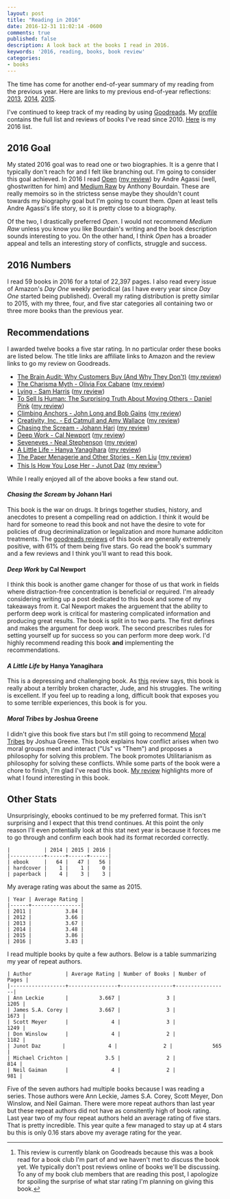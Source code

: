 ```yaml
---
layout: post
title: "Reading in 2016"
date: 2016-12-31 11:02:14 -0600
comments: true
published: false
description: A look back at the books I read in 2016.
keywords: '2016, reading, books, book review'
categories: 
- books
---
```


The time has come for another end-of-year summary of my reading from the previous year. Here are links to my previous end-of-year reflections: [2013](//jakemccrary.com/blog/2014/01/01/using-incanter-to-review-my-2013-reading/), [2014](//jakemccrary.com/blog/2015/01/08/reading-in-2014/), [2015](//jakemccrary.com/blog/2016/03/13/reading-in-2015/).

I've continued to keep track of my reading by using
[Goodreads](http://goodreads.com). My
[profile](https://www.goodreads.com/user/show/3431614-jake-mccrary)
contains the full list and reviews of books I've read
since 2010. [Here](https://www.goodreads.com/review/list/3431614-jake-mccrary?read_at=2016)
is my 2016 list.

## 2016 Goal

My stated 2016 goal was to read one or two biographies. It is a genre that I typically don't reach for and I felt like branching out. I'm going to consider this goal achieved. In 2016 I read [Open](http://amzn.to/2hIylAl) ([my review](https://www.goodreads.com/review/show/1679109928)) by Andre Agassi (well, ghostwritten for him) and [Medium Raw](http://amzn.to/2hKZjwa) by Anthony Bourdain. These are really memoirs so in the strictess sense maybe they shouldn't count towards my biography goal but I'm going to count them. *Open* at least tells Andre Agassi's life story, so it is pretty close to a biography.

Of the two, I drastically preferred *Open*. I would not recommend *Medium Raw* unless you know you like Bourdain's writing and the book description sounds interesting to you. On the other hand, I think *Open* has a broader appeal and tells an interesting story of conflicts, struggle and success.

## 2016 Numbers

I read 59 books in 2016 for a total of 22,397 pages. I also read every issue of Amazon's *Day One* weekly periodical (as I have every year since *Day One* started being published). Overall my rating distribution is pretty similar to 2015, with my three, four, and five star categories all containing two or three more books than the previous year.

## Recommendations

I awarded twelve books a five star rating. In no particular order these books are listed below. The title links are affiliate links to Amazon and the review links to go my review on Goodreads.

* [The Brain Audit: Why Customers Buy (And Why They Don't)](http://amzn.to/2iIDESr) ([my review](https://www.goodreads.com/review/show/1534752389))
* [The Charisma Myth - Olivia Fox Cabane](http://amzn.to/2hKUwLt) ([my review](https://www.goodreads.com/review/show/1047168473))
* [Lying - Sam Harris](http://amzn.to/2iXNXB2) ([my review](https://www.goodreads.com/review/show/1518371907))
* [To Sell Is Human: The Surprising Truth About Moving Others - Daniel Pink](http://amzn.to/2iXSF1L) ([my review](https://www.goodreads.com/review/show/622644583))
* [Climbing Anchors - John Long and Bob Gains](http://amzn.to/2iXUKLg) ([my review](https://www.goodreads.com/review/show/1484465759))
* [Creativity, Inc. - Ed Catmull and Amy Wallace](http://amzn.to/2iXWyE3) ([my review](https://www.goodreads.com/review/show/947747190))
* [Chasing the Scream - Johann Hari](http://amzn.to/2iINMdB) ([my review](https://www.goodreads.com/review/show/1184643637))
* [Deep Work - Cal Newport](http://amzn.to/2iIBIJh) ([my review](https://www.goodreads.com/review/show/1529172855))
* [Seveneves - Neal Stephenson](http://amzn.to/2hKJVAd) ([my review](https://www.goodreads.com/review/show/1295783533))
* [A Little Life - Hanya Yanagihara](http://amzn.to/2iIBqCq) ([my review](https://www.goodreads.com/review/show/1474596789))
* [The Paper Menagerie and Other Stories - Ken Liu](http://amzn.to/2iY2g8R) ([my review](https://www.goodreads.com/review/show/1827462108))
* [This Is How You Lose Her - Junot Daz](http://amzn.to/2iwv6hP) ([my review](https://www.goodreads.com/review/show/1600396478)[^1])

While I really enjoyed all of the above books a few stand out.

#### *Chasing the Scream* by Johann Hari

This book is the war on drugs. It brings together studies, history, and anecdotes to present a compelling read on addiction. I think it would be hard for someone to read this book and not have the desire to vote for policies of drug decriminalization or legalization and more humane addiciton treatments. The [goodreads reviews](https://www.goodreads.com/book/show/24379960-chasing-the-scream) of this book are generally extremely positive, with 61% of them being five stars. Go read the book's summary and a few reviews and I think you'll want to read this book.

#### *Deep Work* by Cal Newport

I think this book is another game changer for those of us that work in fields where distraction-free concentration is beneficial or required. I'm already considering writing up a post dedicated to this book and some of my takeaways from it. Cal Newport makes the arguement that the ability to perform deep work is critical for mastering complicated information and producing great results. The book is split in to two parts. The first defines and makes the argument for deep work. The second prescribes rules for setting yourself up for success so you can perform more deep work. I'd highly recommend reading this book **and** implementing the recommendations.

#### *A Little Life* by Hanya Yanagihara

This is a depressing and challenging book. As [this](https://www.goodreads.com/review/show/1167073305?book_show_action=true) review says, this book is really about a terribly broken character, Jude, and his struggles. The writing is excellent. If you feel up to reading a long, difficult book that exposes you to some terrible experiences, this book is for you.

#### *Moral Tribes* by Joshua Greene

I didn't give this book five stars but I'm still going to recommend [Moral Tribes](http://amzn.to/2iIzDNQ) by Joshua Greene. This book explains how conflict arises when two moral groups meet and interact ("Us" vs "Them") and proposes a philosophy for solving this problem. The book promotes Utilitarianism as philosophy for solving these conflicts. While some parts of the book were a chore to finish, I'm glad I've read this book. [My review](https://www.goodreads.com/review/show/1825978507) highlights more of what I found interesting in this book.


## Other Stats

Unsurprisingly, ebooks continued to be my preferred format. This isn't surprising and I expect that this trend continues. At this point the only reason I'll even potentially look at this stat next year is because it forces me to go through and confirm each book had its format recorded correctly.

```
|           | 2014 | 2015 | 2016 |
|-----------+------+------+------|
| ebook     |   64 |   47 |   56 |
| hardcover |    1 |    1 |    0 |
| paperback |    4 |    3 |    3 |
```

My average rating was about the same as 2015.

```
| Year | Average Rating |
|------+----------------|
| 2011 |           3.84 |
| 2012 |           3.66 |
| 2013 |           3.67 |
| 2014 |           3.48 |
| 2015 |           3.86 |
| 2016 |           3.83 |
```

I read multiple books by quite a few authors. Below is a table summarizing my year of repeat authors.

```
| Author           | Average Rating | Number of Books | Number of Pages |
|------------------+----------------+-----------------+-----------------|
| Ann Leckie       |          3.667 |               3 |            1205 |
| James S.A. Corey |          3.667 |               3 |            1673 |
| Scott Meyer      |              4 |               3 |            1249 |
| Don Winslow      |              4 |               2 |            1182 |
| Junot Daz       |              4 |               2 |             565 |
| Michael Crichton |            3.5 |               2 |             814 |
| Neil Gaiman      |              4 |               2 |             981 |
```

Five of the seven authors had multiple books because I was reading a series. Those authors were Ann Leckie, James S.A. Corey, Scott Meyer, Don Winslow, and Neil Gaiman. There were more repeat authors than last year but these repeat authors did not have as consitently high of book rating. Last year two of my four repeat authors held an average rating of five stars. That is pretty incredible. This year quite a few managed to stay up  at 4 stars bu this is only 0.16 stars above my average rating for the year.

[^1]: This review is currently blank on Goodreads because this was a book read for a book club I'm part of and we haven't met to discuss the book yet. We typically don't post reviews online of books we'll be discussing. To any of my book club members that are reading this post, I apologize for spoiling the surprise of what star rating I'm planning on giving this book.
